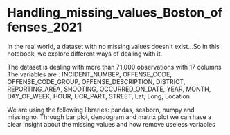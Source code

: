 # Handling_missing_values_Boston_offenses_2021

In the real world, a dataset with no missing values doesn't exist...So in this notebook, we explore different ways of dealing with it.

The dataset is dealing with more than 71,000 observations with 17 columns
The variables are : INCIDENT_NUMBER, OFFENSE_CODE, OFFENSE_CODE_GROUP, OFFENSE_DESCRIPTION, DISTRICT, REPORTING_AREA, SHOOTING,            OCCURRED_ON_DATE, YEAR, MONTH, DAY_OF_WEEK, HOUR, UCR_PART, STREET, Lat, Long, Location 

We are using the following libraries: pandas, seaborn, numpy and missingno.
Through bar plot, dendogram and matrix plot we can have a clear insight about the missing values and how remove useless variables 
